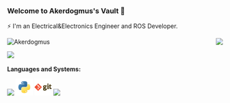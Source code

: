 ### Welcome to Akerdogmus's Vault 👋

⚡ I'm an Electrical&Electronics Engineer and ROS Developer. 

<img align='right' src="https://github-readme-stats.vercel.app/api?username=Akerdogmus&show_icons=true">

<p align="left"> <img src="https://komarev.com/ghpvc/?username=Akerdogmus" alt="Akerdogmus" /> </p> 

[![](https://img.shields.io/badge/linkedin-%230077B5.svg?&style=for-the-badge&logo=linkedin&logoColor=white)](https://www.linkedin.com/in/alim-kerem-erdogmus/)

**Languages and Systems:**

<code><img height="40" src="https://devnot.com/wp-content/uploads/2020/03/robot-operationg-system.png"></code>
<code><img height="40" src="https://raw.githubusercontent.com/github/explore/80688e429a7d4ef2fca1e82350fe8e3517d3494d/topics/python/python.png"></code>
<code><img height="40" src="https://raw.githubusercontent.com/github/explore/80688e429a7d4ef2fca1e82350fe8e3517d3494d/topics/git/git.png"></code>
<code><img height="40" src="https://www.docker.com/sites/default/files/d8/styles/role_icon/public/2019-07/Docker-Logo-White-RGB_Horizontal.png?itok=cFIHFZiP"></code>

